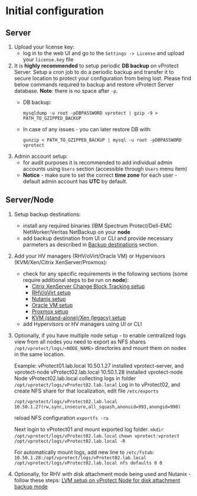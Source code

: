 # Initial configuration

## Server

1. Upload your license key:
   * log in to the web UI and go to the `Settings -> License` and upload your `license.key` file
2. It is **highly recommended** to setup periodic **DB backup** on vProtect Server. Setup a cron job to do a periodic backup and transfer it to secure location to protect your configuration from being lost. Please find below commands required to backup and restore vProtect Server database. **Note**: there is no space after `-p`.
   * DB backup:

     ```text
     mysqldump -u root -pDBPASSWORD vprotect | gzip -9 > PATH_TO_GZIPPED_BACKUP
     ```

   * In case of any issues - you can later restore DB with:

     ```text
     gunzip < PATH_TO_GZIPPED_BACKUP | mysql -u root -pDBPASSWORD vprotect
     ```
3. Admin account setup:
   * for audit purposes it is recommended to add individual admin accounts using `Users` section \(accessible through `Users` menu item\)
   * **Notice** - make sure to set the correct **time zone** for each user - default admin account has **UTC** by default.

## Server/Node

1. Setup backup destinations:
   * install any required binaries \(IBM Spectrum Protect/Dell-EMC NetWorker/Veritas NetBackup on your **node**
   * add backup destination from UI or CLI and provide necessary parmeters as described in [Backup destinations](../admin_webui_overview/admin_webui_bd.md) section.
2. Add your HV managers \(RHV/oVirt/Oracle VM\) or Hypervisors \(KVM/Xen/Citrix XenServer/Proxmox\):
   * check for any specific requirements in the following sections \(some require additional steps to be run on **node**\):
     * [Citrix XenServer Change Block Tracking setup](setup_citrix_cbt.md)
     * [RHV/oVirt setup](setup_rhv.md)
     * [Nutanix setup](setup_nutanix.md)
     * [Oracle VM setup](setup_ovm.md)
     * [Proxmox setup](setup_proxmox.md)
     * [KVM \(stand-alone\)/Xen \(legacy\) setup](setup_kvm_xen.md)
   * add Hypervisors or HV managers using UI or CLI
3. Optionally, if you have multiple node setup - to enable centralized logs view from all nodes you need to export as NFS shares `/opt/vprotect/logs/<NODE_NAME>` directories and mount them on nodes in the same location.

   Example: vProtect01.lab.local 10.50.1.27 installed vprotect-server, and vprotect-node vProtect02.lab.local 10.50.1.28 installed vprotect-node Node vProtect02.lab.local collecting logs in folder `/opt/vprotect/logs/vProtect02.lab.local` Log in to vProtect02, and create NFS share for that localization, edit file `/etc/exports`

   `/opt/vprotect/logs/vProtect02.lab.local 10.50.1.27(rw,sync,insecure,all_squash,anonuid=993,anongid=990)`

   reload NFS configuration `exportfs -ra`

   Next login to vProtect01 and mount exported log folder. `mkdir /opt/vprotect/logs/vProtect02.lab.local` `chown vprotect:vprotect /opt/vprotect/logs/vProtect02.lab.local -R`

   For automatically mount logs, add new line to `/etc/fstab`: `10.50.1.28:/opt/vprotect/logs/vProtect02.lab.local /opt/vprotect/logs/vProtect02.lab.local nfs defaults 0 0`

4. Optionally, for RHV with disk attachment mode being used and Nutanix - follow these steps: [LVM setup on vProtect Node for disk attachment backup mode](setup_lvm.md)

